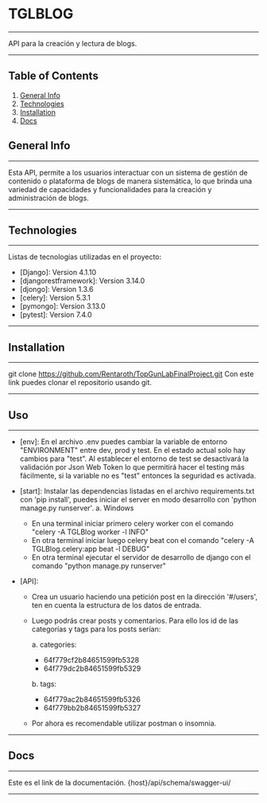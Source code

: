 # TGLBLOG
***
API para la creación y lectura de blogs.
***
## Table of Contents

1. [General Info](#General-Info)
2. [Technologies](#Technologies)
3. [Installation](#Installation)
4. [Docs](#Docs)

## General Info
***
Esta API, permite a los usuarios interactuar con un sistema de gestión de contenido o plataforma de blogs de manera sistemática, lo que brinda una variedad de capacidades y funcionalidades para la creación y administración de blogs.
***
## Technologies
***
Listas de tecnologías utilizadas en el proyecto:
* [Django]: Version 4.1.10
* [djangorestframework]: Version 3.14.0
* [djongo]: Version 1.3.6
* [celery]: Version 5.3.1
* [pymongo]: Version 3.13.0
* [pytest]: Version 7.4.0
***
## Installation
***
git clone https://github.com/Rentaroth/TopGunLabFinalProject.git
Con este link puedes clonar el repositorio usando git.
***
## Uso
***
* [env]: En el archivo .env puedes cambiar la variable de entorno "ENVIRONMENT" entre dev, prod y test. En el estado actual solo hay cambios para "test".
  Al establecer el entorno de test se desactivará la validación por Json Web Token lo que permitirá hacer el testing más fácilmente, si la variable no es "test" entonces la seguridad es activada.
* [start]: Instalar las dependencias listadas en el archivo requirements.txt con 'pip install', puedes iniciar el server en modo desarrollo con 'python manage.py runserver'.
  a. Windows
    - En una terminal iniciar primero celery worker con el comando "celery -A TGLBlog worker -l INFO"
    - En otra terminal iniciar luego celery beat con el comando "celery -A TGLBlog.celery:app beat -l DEBUG"
    - En otra terminal ejecutar el servidor de desarrollo de django con el comando "python manage.py runserver"

* [API]:
  - Crea un usuario haciendo una petición post en la dirección '#/users', ten en cuenta la estructura de los datos de entrada.
  - Luego podrás crear posts y comentarios. Para ello los id de las categorías y tags para los posts serían:

    a. categories:
      - 64f779cf2b84651599fb5328
      - 64f779dc2b84651599fb5329

    b. tags:
      - 64f779ac2b84651599fb5326
      - 64f779bb2b84651599fb5327
  - Por ahora es recomendable utilizar postman o insomnia.
***
## Docs
***
Este es el link de la documentación.
{host}/api/schema/swagger-ui/
***